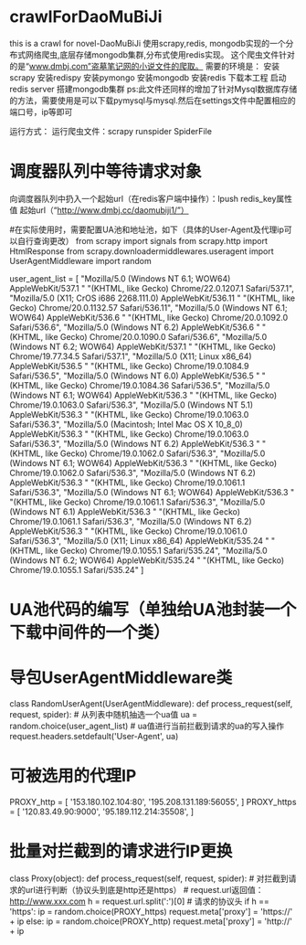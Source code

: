# crawlForDaoMuBiJi
this is a crawl for novel-DaoMuBiJi
使用scrapy,redis, mongodb实现的一个分布式网络爬虫,底层存储mongodb集群,分布式使用redis实现。
这个爬虫文件针对的是“www.dmbj.com”盗墓笔记网的小说文件的爬取。
需要的环境是：
安装scrapy
安装redispy
安装pymongo
安装mongodb
安装redis
下载本工程
启动redis server
搭建mongodb集群
ps:此文件还同样的增加了针对Mysql数据库存储的方法，需要使用是可以下载pymysql与mysql.然后在settings文件中配置相应的端口号，ip等即可

运行方式：
运行爬虫文件：scrapy runspider SpiderFile
# 调度器队列中等待请求对象
向调度器队列中扔入一个起始url（在redis客户端中操作）：lpush redis_key属性值  起始url（“http://www.dmbj.cc/daomubiji1/”）


#在实际使用时，需要配置UA池和地址池，如下（具体的User-Agent及代理ip可以自行查询更改）
from scrapy import signals
from scrapy.http import HtmlResponse
from scrapy.downloadermiddlewares.useragent import UserAgentMiddleware
import random

user_agent_list = [
    "Mozilla/5.0 (Windows NT 6.1; WOW64) AppleWebKit/537.1 "
    "(KHTML, like Gecko) Chrome/22.0.1207.1 Safari/537.1",
    "Mozilla/5.0 (X11; CrOS i686 2268.111.0) AppleWebKit/536.11 "
    "(KHTML, like Gecko) Chrome/20.0.1132.57 Safari/536.11",
    "Mozilla/5.0 (Windows NT 6.1; WOW64) AppleWebKit/536.6 "
    "(KHTML, like Gecko) Chrome/20.0.1092.0 Safari/536.6",
    "Mozilla/5.0 (Windows NT 6.2) AppleWebKit/536.6 "
    "(KHTML, like Gecko) Chrome/20.0.1090.0 Safari/536.6",
    "Mozilla/5.0 (Windows NT 6.2; WOW64) AppleWebKit/537.1 "
    "(KHTML, like Gecko) Chrome/19.77.34.5 Safari/537.1",
    "Mozilla/5.0 (X11; Linux x86_64) AppleWebKit/536.5 "
    "(KHTML, like Gecko) Chrome/19.0.1084.9 Safari/536.5",
    "Mozilla/5.0 (Windows NT 6.0) AppleWebKit/536.5 "
    "(KHTML, like Gecko) Chrome/19.0.1084.36 Safari/536.5",
    "Mozilla/5.0 (Windows NT 6.1; WOW64) AppleWebKit/536.3 "
    "(KHTML, like Gecko) Chrome/19.0.1063.0 Safari/536.3",
    "Mozilla/5.0 (Windows NT 5.1) AppleWebKit/536.3 "
    "(KHTML, like Gecko) Chrome/19.0.1063.0 Safari/536.3",
    "Mozilla/5.0 (Macintosh; Intel Mac OS X 10_8_0) AppleWebKit/536.3 "
    "(KHTML, like Gecko) Chrome/19.0.1063.0 Safari/536.3",
    "Mozilla/5.0 (Windows NT 6.2) AppleWebKit/536.3 "
    "(KHTML, like Gecko) Chrome/19.0.1062.0 Safari/536.3",
    "Mozilla/5.0 (Windows NT 6.1; WOW64) AppleWebKit/536.3 "
    "(KHTML, like Gecko) Chrome/19.0.1062.0 Safari/536.3",
    "Mozilla/5.0 (Windows NT 6.2) AppleWebKit/536.3 "
    "(KHTML, like Gecko) Chrome/19.0.1061.1 Safari/536.3",
    "Mozilla/5.0 (Windows NT 6.1; WOW64) AppleWebKit/536.3 "
    "(KHTML, like Gecko) Chrome/19.0.1061.1 Safari/536.3",
    "Mozilla/5.0 (Windows NT 6.1) AppleWebKit/536.3 "
    "(KHTML, like Gecko) Chrome/19.0.1061.1 Safari/536.3",
    "Mozilla/5.0 (Windows NT 6.2) AppleWebKit/536.3 "
    "(KHTML, like Gecko) Chrome/19.0.1061.0 Safari/536.3",
    "Mozilla/5.0 (X11; Linux x86_64) AppleWebKit/535.24 "
    "(KHTML, like Gecko) Chrome/19.0.1055.1 Safari/535.24",
    "Mozilla/5.0 (Windows NT 6.2; WOW64) AppleWebKit/535.24 "
    "(KHTML, like Gecko) Chrome/19.0.1055.1 Safari/535.24"
]

# UA池代码的编写（单独给UA池封装一个下载中间件的一个类）
# 导包UserAgentMiddleware类
class RandomUserAgent(UserAgentMiddleware):
    def process_request(self, request, spider):
        # 从列表中随机抽选一个ua值
        ua = random.choice(user_agent_list)
        # ua值进行当前拦截到请求的ua的写入操作
        request.headers.setdefault('User-Agent', ua)


# 可被选用的代理IP
PROXY_http = [
    '153.180.102.104:80',
    '195.208.131.189:56055',
]
PROXY_https = [
    '120.83.49.90:9000',
    '95.189.112.214:35508',
]

# 批量对拦截到的请求进行IP更换
class Proxy(object):
    def process_request(self, request, spider):
        # 对拦截到请求的url进行判断（协议头到底是http还是https）
        # request.url返回值：http://www.xxx.com
        h = request.url.split(':')[0]  # 请求的协议头
        if h == 'https':
            ip = random.choice(PROXY_https)
            request.meta['proxy'] = 'https://' + ip
        else:
            ip = random.choice(PROXY_http)
            request.meta['proxy'] = 'http://' + ip
